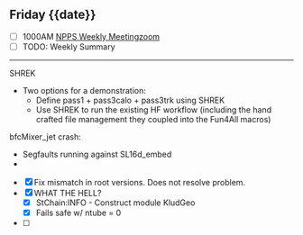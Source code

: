 ## Friday {{date}}

- [ ] 1000AM [NPPS Weekly Meeting](https://docs.google.com/document/d/1YfTyXPeXNQU4XUB28bvHJolgyBIJ2bfrd0u9Gd3WD70/edit)[zoom](https://bnl.zoomgov.com/j/16157150845?pwd=NXNqTi9ZWEFBKzYwRXQ5U3NXU1dBZz09)
- [ ] TODO: Weekly Summary

---------

SHREK
- Two options for a demonstration:
	- Define pass1 + pass3calo + pass3trk using SHREK
	- Use SHREK to run the existing HF workflow (including the hand crafted file management they coupled into the Fun4All macros)
	
	
bfcMixer_jet crash:

- Segfaults running against SL16d_embed
- 

- [x] Fix mismatch in root versions.   Does not resolve problem.
- [x] WHAT THE HELL?
	- [x] StChain:INFO  - Construct module KludGeo
	- [x] Fails safe w/ ntube = 0
- [ ] 
